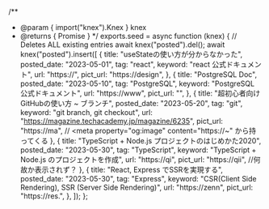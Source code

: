 /**
 * @param { import("knex").Knex } knex
 * @returns { Promise<void> }
 */
exports.seed = async function (knex) {
  // Deletes ALL existing entries
  await knex("posted").del();
  await knex("posted").insert([
    {
      title: "useStateの使い方が分からなかった",
      posted_date: "2023-05-01",
      tag: "react",
      keyword: "react 公式ドキュメント",
      url: "https://",
      pict_url: "https://design",
    },
    {
      title: "PostgreSQL Doc",
      posted_date: "2023-05-10",
      tag: "PostgreSQL",
      keyword: "PostgreSQL 公式ドキュメント",
      url: "https://www",
      pict_url: "",
    },
    {
      title: "超初心者向け GitHubの使い方 ~ ブランチ",
      posted_date: "2023-05-20",
      tag: "git",
      keyword: "git branch, git checkout",
      url: "https://magazine.techacademy.jp/magazine/6235",
      pict_url: "https://ma",
      // <meta property="og:image" content="https://~" から持ってくる
    },
    {
      title: "TypeScript + Node.js プロジェクトのはじめかた2020",
      posted_date: "2023-05-30",
      tag: "TypeScript",
      keyword: "TypeScript + Node.js のプロジェクトを作成",
      url: "https://qi",
      pict_url: "https://qii",
      //何故か表示されず？
    },
    {
      title: "React, Express でSSRを実現する",
      posted_date: "2023-05-30",
      tag: "Express",
      keyword: "CSR(Client Side Rendering), SSR (Server Side Rendering)",
      url: "https://zenn",
      pict_url: "https://res.",
    },
  ]);
};
